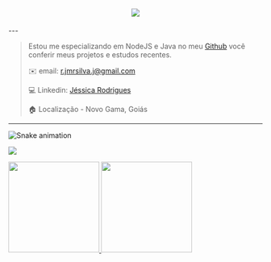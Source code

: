 <!---
- 👋 Oie, Eu sou a Jéssica Rodrigues
- 🌱 Estou aprendendo Node.js e Typescript no momento
--->
<h1 align="center">
  <a href="https://git.io/typing-svg">
    <img src="https://readme-typing-svg.herokuapp.com/?lines=Junior+Fullstack+Developer&center=true&size=28">
  </a>
</h1>
---

> 
>  Estou me especializando em NodeJS e Java no meu [Github](https://github.com/JNamasaki/) você conferir meus projetos e estudos recentes.
> 
> :envelope: email: <r.jmrsilva.j@gmail.com>
> 
> :computer: Linkedin: [Jéssica Rodrigues](https://www.linkedin.com/in/jm-rod/)
> 
> :house: Localização - Novo Gama, Goiás

----



![Snake animation](https://github.com/JNamasaki/JNamasaki/blob/output/github-contribution-grid-snake.svg)

![](https://github-readme-streak-stats.herokuapp.com/?user=JNamasaki&theme=radical&hide_border=true)
<div>
<a href="https://github.com/JNamasaki">
<img height="180em" src="https://github-readme-stats.vercel.app/api/top-langs/?username=JNamasaki&layout=compact&langs_count=7&theme=radical"/>
<img height="180em" src="https://github-readme-stats.vercel.app/api?username=JNamasaki&show_icons=true&theme=radical&include_all_commits=true&count_private=true"/>
</div>


<!---
JNamasaki/JNamasaki is a ✨ special ✨ repository because its `README.md` (this file) appears on your GitHub profile.
You can click the Preview link to take a look at your changes.
--->
